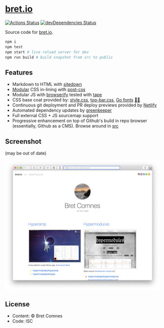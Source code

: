 # [bret.io](https://www.bret.io)

[![Actions Status](https://github.com/bcomnes/bret.io/workflows/tests/badge.svg)](https://github.com/bcomnes/bret.io/actions)
[![devDependencies Status](https://david-dm.org/bcomnes/bret.io/dev-status.svg)](https://david-dm.org/bcomnes/bret.io?type=dev)

Source code for [bret.io](https://www.bret.io).

```sh
npm i
npm test
npm start # live reload server for dev
npm run build # build snapshot from src to public
```

## Features

- Markdown to HTML with [sitedown](https://github.com/hypermodules/sitedown)
- [Modular](https://github.com/bcomnes/bret.io/blob/master/postcss.config.js#L5-L10) CSS in-lining with [post-css](https://github.com/postcss/postcss)
- Modular JS with [browserify](http://browserify.org) tested with [tape](https://github.com/substack/tape)
- CSS base coat provided by: [style.css](https://github.com/ungoldman/style.css), [top-bar.css](https://github.com/ungoldman/top-bar.css), [Go fonts](https://blog.golang.org/go-fonts) [👨‍🎨](https://ungoldman.com)
- Continuous git deployment and PR deploy previews provided by [Netlify](https://www.netlify.com)
- Automated dependency updates by [greenkeeper](https://greenkeeper.io)
- Full external CSS + JS sourcemap support
- Progressive enhancement on top of Github's build in repo browser (essentially, Github as a CMS). Browse around in [src](/src)

## Screenshot

(may be out of date)

![screenshot](screenshot.png)

## License

- Content: © Bret Comnes
- Code: ISC
